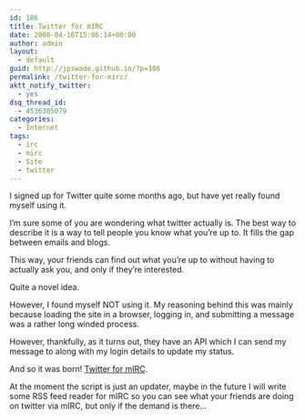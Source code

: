 ```yaml
---
id: 186
title: Twitter for mIRC
date: 2008-04-16T15:06:14+00:00
author: admin
layout:
  - default
guid: http://jpswade.github.io/?p=186
permalink: /twitter-for-mirc/
aktt_notify_twitter:
  - yes
dsq_thread_id:
  - 4536305079
categories:
  - Internet
tags:
  - irc
  - mirc
  - Site
  - twitter
---
```

<p class="lead">
  I signed up for Twitter quite some months ago, but have yet really found myself using it.
</p>

I&#8217;m sure some of you are wondering what twitter actually is. The best way to describe it is a way to tell people you know what you&#8217;re up to. It fills the gap between emails and blogs.

This way, your friends can find out what you&#8217;re up to without having to actually ask you, and only if they&#8217;re interested.

Quite a novel idea.<!--more-->

However, I found myself NOT using it. My reasoning behind this was mainly because loading the site in a browser, logging in, and submitting a message was a rather long winded process.

However, thankfully, as it turns out, they have an API which I can send my message to along with my login details to update my status.

And so it was born! [Twitter for mIRC](http://hm2k.googlecode.com/svn/trunk/code/mirc/twitter.mrc).

At the moment the script is just an updater, maybe in the future I will write some RSS feed reader for mIRC so you can see what your friends are doing on twitter via mIRC, but only if the demand is there&#8230;